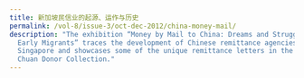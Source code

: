 ```yaml
---
title: 新加坡民信业的起源、运作与历史
permalink: /vol-8/issue-3/oct-dec-2012/china-money-mail/
description: "The exhibition “Money by Mail to China: Dreams and Struggles of
  Early Migrants” traces the development of Chinese remittance agencies in
  Singapore and showcases some of the unique remittance letters in the Koh Seow
  Chuan Donor Collection."
---
```

